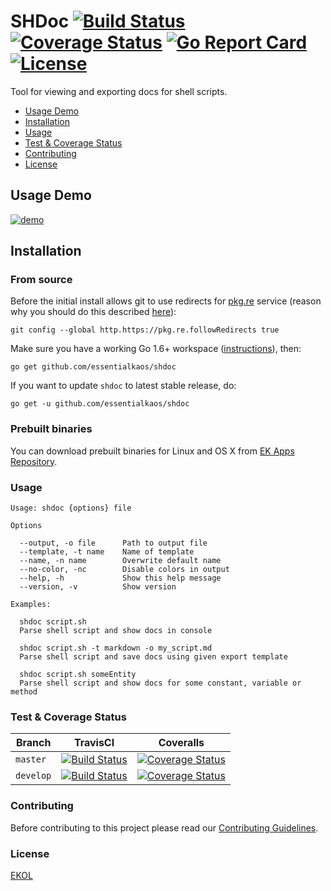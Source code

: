 # SHDoc [![Build Status](https://travis-ci.org/essentialkaos/shdoc.svg?branch=master)](https://travis-ci.org/essentialkaos/shdoc) [![Coverage Status](https://coveralls.io/repos/github/essentialkaos/shdoc/badge.svg?branch=master)](https://coveralls.io/github/essentialkaos/shdoc?branch=master) [![Go Report Card](https://goreportcard.com/badge/github.com/essentialkaos/shdoc)](https://goreportcard.com/report/github.com/essentialkaos/shdoc) [![License](https://gh.kaos.io/ekol.svg)](https://essentialkaos.com/ekol)

Tool for viewing and exporting docs for shell scripts.

* [Usage Demo](#usage-demo)
* [Installation](#installation)
* [Usage](#usage)
* [Test & Coverage Status](#test--coverage-status)
* [Contributing](#contributing)
* [License](#license)

## Usage Demo

[![demo](https://essentialkaos.com/github/shdoc-020.gif)](#usage-demo)

## Installation

### From source

Before the initial install allows git to use redirects for [pkg.re](https://github.com/essentialkaos/pkgre) service (reason why you should do this described [here](https://github.com/essentialkaos/pkgre#git-support)):

```
git config --global http.https://pkg.re.followRedirects true
```

Make sure you have a working Go 1.6+ workspace ([instructions](https://golang.org/doc/install)), then:

```
go get github.com/essentialkaos/shdoc
```

If you want to update `shdoc` to latest stable release, do:

```
go get -u github.com/essentialkaos/shdoc
```

### Prebuilt binaries

You can download prebuilt binaries for Linux and OS X from [EK Apps Repository](https://apps.kaos.io/shdoc/latest).

### Usage

```
Usage: shdoc {options} file

Options

  --output, -o file      Path to output file
  --template, -t name    Name of template
  --name, -n name        Overwrite default name
  --no-color, -nc        Disable colors in output
  --help, -h             Show this help message
  --version, -v          Show version

Examples:

  shdoc script.sh
  Parse shell script and show docs in console

  shdoc script.sh -t markdown -o my_script.md
  Parse shell script and save docs using given export template

  shdoc script.sh someEntity
  Parse shell script and show docs for some constant, variable or method

```

### Test & Coverage Status

| Branch | TravisCI | Coveralls |
|--------|----------|---------|
| `master` | [![Build Status](https://travis-ci.org/essentialkaos/shdoc.svg?branch=master)](https://travis-ci.org/essentialkaos/shdoc) | [![Coverage Status](https://coveralls.io/repos/github/essentialkaos/shdoc/badge.svg?branch=master)](https://coveralls.io/github/essentialkaos/shdoc?branch=master) |
| `develop` | [![Build Status](https://travis-ci.org/essentialkaos/shdoc.svg?branch=develop)](https://travis-ci.org/essentialkaos/shdoc) | [![Coverage Status](https://coveralls.io/repos/github/essentialkaos/shdoc/badge.svg?branch=develop)](https://coveralls.io/github/essentialkaos/shdoc?branch=develop) |

### Contributing

Before contributing to this project please read our [Contributing Guidelines](https://github.com/essentialkaos/contributing-guidelines#contributing-guidelines).

### License

[EKOL](https://essentialkaos.com/ekol)
